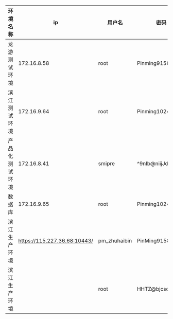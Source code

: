 | 环境名称       | ip                           | 用户名       | 密码             | 备注   |
| -------------- | ---------------------------- | ------------ | ---------------- | ------ |
| 龙游测试环境   | 172.16.8.58                  | root         | Pinming9158      |        |
| 滨江测试环境   | 172.16.9.64                  | root         | Pinming1024      |        |
| 产品化测试环境 | 172.16.8.41                  | smipre       | ^9nIb@niijJdneBW |        |
| 数据库         | 172.16.9.65                  | root         | Pinming1024      |        |
| 滨江生产环境   | https://115.227.36.68:10443/ | pm_zhuhaibin | PinMing9158@!~3  | 堡垒机 |
| 滨江生产环境   |                              | root         | HHTZ@bjcsdn#vPC  |        |
